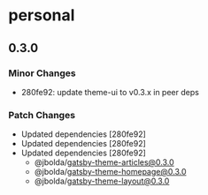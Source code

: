 # personal

## 0.3.0
### Minor Changes

- 280fe92: update theme-ui to v0.3.x in peer deps

### Patch Changes

- Updated dependencies [280fe92]
- Updated dependencies [280fe92]
- Updated dependencies [280fe92]
  - @jbolda/gatsby-theme-articles@0.3.0
  - @jbolda/gatsby-theme-homepage@0.3.0
  - @jbolda/gatsby-theme-layout@0.3.0
